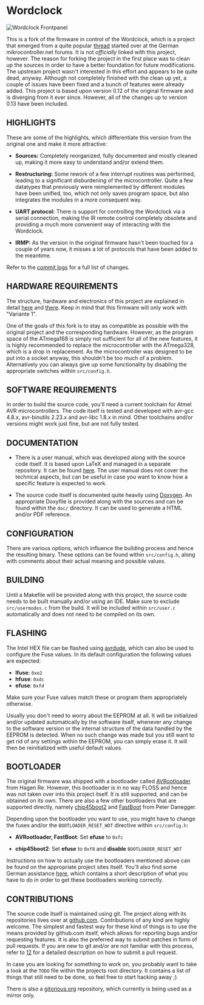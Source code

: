 # Wordclock

![Wordclock Frontpanel][0]

This is a fork of the firmware in control of the Wordclock, which is a project
that emerged from a quite popular [thread][1] started over at the German
mikrocontroller.net forums. It is not *officially* linked with this project,
however. The reason for forking the project in the first place was to clean up
the sources in order to have a better foundation for future modifications. The
upstream project wasn't interested in this effort and appears to be quite dead,
anyway. Although not completely finished with the clean up yet, a couple of
issues have been fixed and a bunch of features were already added. This project
is based upon version 0.12 of the original firmware and is diverging from it
ever since. However, all of the changes up to version 0.13 have been included.

## HIGHLIGHTS

These are some of the highlights, which differentiate this version from the
original one and make it more attractive:

- **Sources:** Completely reorganized, fully documented and mostly cleaned up,
  making it more easy to understand and/or extend them.

- **Restructuring:** Some rework of a few interrupt routines was performed,
  leading to a significant disburdening of the microcontroller. Quite a few
  datatypes that previously were reimplemented by different modules have been
  unified, too, which not only saves program space, but also integrates the
  modules in a more consequent way.

- **UART protocol:** There is support for controlling the Wordclock via a
  serial connection, making the IR remote control completely obsolete and
  providing a much more convenient way of interacting with the Wordclock.

- **IRMP:** As the version in the original firmware hasn't been touched for a
  couple of years now, it misses a lot of protocols that have been added to
  the meantime.

Refer to the [commit logs][4] for a full list of changes.

## HARDWARE REQUIREMENTS

The structure, hardware and electronics of this project are explained in detail
[here][2] and [there][3]. Keep in mind that this firmware will only work with
"Variante 1".

One of the goals of this fork is to stay as compatible as possible with the
original project and the corresponding hardware. However, as the program space
of the ATmega168 is simply not sufficient for all of the new features, it is
highly recommended to replace the microcontroller with the ATmega328, which is
a drop in replacement. As the microcontroller was designed to be put into a
socket anyway, this shouldn't be too much of a problem. Alternatively you can
always give up some functionality by disabling the appropriate switches within
`src/config.h`.

## SOFTWARE REQUIREMENTS

In order to build the source code, you'll need a current toolchain for Atmel
AVR microcontrollers. The code itself is tested and developed with avr-gcc
4.8.x, avr-binutils 2.23.x and avr-libc 1.8.x in mind. Other toolchains and/or
versions might work just fine, but are not fully tested.

## DOCUMENTATION

- There is a user manual, which was developed along with the source code
  itself. It is based upon LaTeX and managed in a separate repository. It can
  be found [here][5]. The user manual does not cover the technical aspects, but
  can be useful in case you want to know how a specific feature is expected to
  work.

- The source code itself is documented quite heavily using [Doxygen][6]. An
  appropriate Doxyfile is provided along with the sources and can be found
  within the `doc/` directory. It can be used to generate a HTML and/or PDF
  reference.

## CONFIGURATION

There are various options, which influence the building process and hence the
resulting binary. These options can be found within `src/config.h`, along with
comments about their actual meaning and possible values.

## BUILDING

Until a Makefile will be provided along with this project, the source code
needs to be built manually and/or using an IDE. Make sure to exclude
`src/usermodes.c` from the build. It will be included within `src/user.c`
automatically and does not need to be compiled on its own.

## FLASHING

The Intel HEX file can be flashed using [avrdude][7], which can also be used to
configure the Fuse values. In its default configuration the following values
are expected:

- **lfuse**: `0xe2`
- **hfuse**: `0xdc`
- **efuse**: `0xfd`

Make sure your Fuse values match these or program them appropriately otherwise.

Usually you don't need to worry about the EEPROM at all. It will be initialized
and/or updated automatically by the software itself, whenever any change to the
software version or the internal structure of the data handled by the EEPROM is
detected. When no such change was made but you still want to get rid of any
settings within the EEPROM, you can simply erase it. It will then be
reinitialized with useful default values.

## BOOTLOADER

The original firmware was shipped with a bootloader called [AVRootloader][8]
from Hagen Re. However, this bootloader is in no way FLOSS and hence was not
taken over into this project itself. It is still supported, and can be obtained
on its own. There are also a few other bootloaders that are supported directly,
namely [chip45boot2][9] and [FastBoot][10] from Peter Danegger.

Depending upon the bootloader you want to use, you might have to change the
fuses and/or the `BOOTLOADER_RESET_WDT` directive within `src/config.h`:

- **AVRootloader, FastBoot**: Set **efuse** to `0xfc`

- **chip45boot2**: Set **efuse** to `0xf8` and **disable**
  `BOOTLOADER_RESET_WDT`

Instructions on how to actually use the bootloaders mentioned above can be
found on the appropriate project sites itself. You'll also find some German
assistance [here][3], which contains a short description of what you have to do
in order to get these bootloaders working correctly.

## CONTRIBUTIONS

The source code itself is maintained using git. The project along with its
repositories lives over at [github.com][11]. Contributions of any kind are
highly welcome. The simplest and fastest way for these kind of things is to use
the means provided by github.com itself, which allows for reporting bugs and/or
requesting features. It is also the preferred way to submit patches in form of
pull requests. If you are new to git and/or are not familiar with this process,
refer to [12] for a detailed description on how to submit a pull request.

In case you are looking for something to work on, you probably want to take a
look at the `TODO` file within the projects root directory. It contains a list
of things that still need to be done, so feel free to start hacking away ;).

There is also a [gitorious.org][12] repository, which currently is being used
as a mirror only.

[0]: https://www.mikrocontroller.net/wikifiles/1/17/Wordclock-frontpanel.png "Wordclock Frontpanel"
[1]: https://www.mikrocontroller.net/topic/156661
[2]: https://www.mikrocontroller.net/articles/Word_Clock
[3]: https://www.mikrocontroller.net/articles/Word_Clock_Variante_1
[4]: https://github.com/Wordclock/firmware/commits/master
[5]: https://github.com/Wordclock/manual
[6]: https://www.stack.nl/~dimitri/doxygen/
[7]: http://www.nongnu.org/avrdude/
[8]: https://www.mikrocontroller.net/articles/AVR-Bootloader_mit_Verschl%C3%BCsselung_von_Hagen_Re
[9]: http://www.chip45.com/avr_bootloader_atmega_xmega_chip45boot2.php
[10]: https://www.mikrocontroller.net/articles/AVR_Bootloader_FastBoot_von_Peter_Dannegger
[11]: https://github.com/Wordclock
[12]: https://help.github.com/articles/using-pull-requests
[13]: https://gitorious.org/Wordclock
